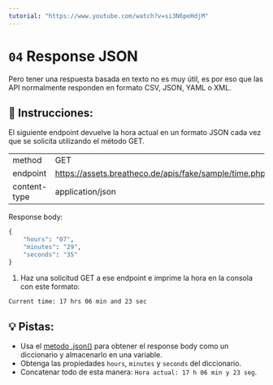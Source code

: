 ```yaml
---
tutorial: "https://www.youtube.com/watch?v=si3N6peHdjM"
---
```


# `04` Response JSON

Pero tener una respuesta basada en texto no es muy útil, es por eso que las API normalmente responden en formato CSV, JSON, YAML o XML.

## 📝 Instrucciones:

El siguiente endpoint devuelve la hora actual en un formato JSON cada vez que se solicita utilizando el método GET.

|    |    |
| ---   | ---   |
| method | GET |
| endpoint | https://assets.breatheco.de/apis/fake/sample/time.php |
| content-type | application/json |

Response body:

```python
{
    "hours": "07",
    "minutes": "29",
    "seconds": "35"
}
```

1. Haz una solicitud GET a ese endpoint e imprime la hora en la consola con este formato:

```bash
Current time: 17 hrs 06 min and 23 sec
```

## 💡 Pistas:

+ Usa el [metodo .json()](https://www.w3schools.com/python/ref_requests_response.asp) para obtener el response body como un diccionario y almacenarlo en una variable.
+ Obtenga las propiedades `hours`, `minutes` y `seconds` del diccionario.
+ Concatenar todo de esta manera: `Hora actual: 17 h 06 min y 23 seg`.

